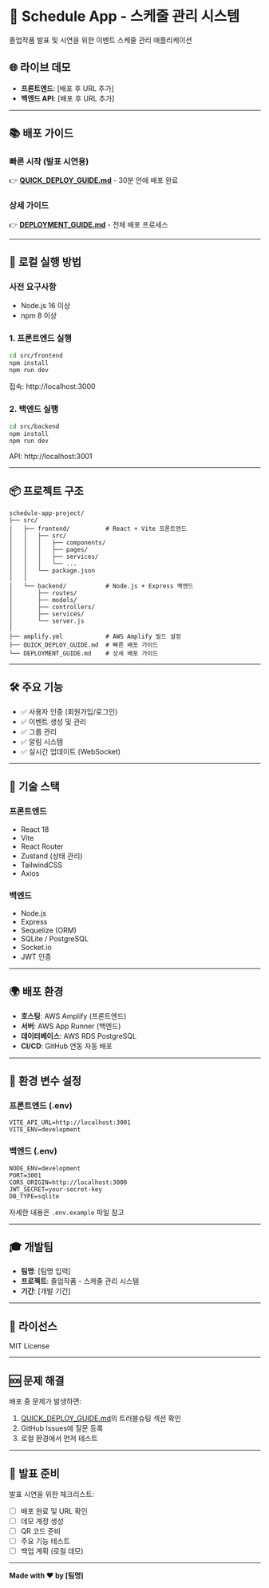 # 📅 Schedule App - 스케줄 관리 시스템

졸업작품 발표 및 시연을 위한 이벤트 스케줄 관리 애플리케이션

## 🌐 라이브 데모

- **프론트엔드**: [배포 후 URL 추가]
- **백엔드 API**: [배포 후 URL 추가]

---

## 📚 배포 가이드

### 빠른 시작 (발표 시연용)
👉 **[QUICK_DEPLOY_GUIDE.md](./QUICK_DEPLOY_GUIDE.md)** - 30분 안에 배포 완료

### 상세 가이드
👉 **[DEPLOYMENT_GUIDE.md](./DEPLOYMENT_GUIDE.md)** - 전체 배포 프로세스

---

## 🚀 로컬 실행 방법

### 사전 요구사항
- Node.js 16 이상
- npm 8 이상

### 1. 프론트엔드 실행
```bash
cd src/frontend
npm install
npm run dev
```
접속: http://localhost:3000

### 2. 백엔드 실행
```bash
cd src/backend
npm install
npm run dev
```
API: http://localhost:3001

---

## 📦 프로젝트 구조

```
schedule-app-project/
├── src/
│   ├── frontend/          # React + Vite 프론트엔드
│   │   ├── src/
│   │   │   ├── components/
│   │   │   ├── pages/
│   │   │   ├── services/
│   │   │   └── ...
│   │   └── package.json
│   │
│   └── backend/           # Node.js + Express 백엔드
│       ├── routes/
│       ├── models/
│       ├── controllers/
│       ├── services/
│       └── server.js
│
├── amplify.yml            # AWS Amplify 빌드 설정
├── QUICK_DEPLOY_GUIDE.md  # 빠른 배포 가이드
└── DEPLOYMENT_GUIDE.md    # 상세 배포 가이드
```

---

## 🛠️ 주요 기능

- ✅ 사용자 인증 (회원가입/로그인)
- ✅ 이벤트 생성 및 관리
- ✅ 그룹 관리
- ✅ 알림 시스템
- ✅ 실시간 업데이트 (WebSocket)

---

## 🔧 기술 스택

### 프론트엔드
- React 18
- Vite
- React Router
- Zustand (상태 관리)
- TailwindCSS
- Axios

### 백엔드
- Node.js
- Express
- Sequelize (ORM)
- SQLite / PostgreSQL
- Socket.io
- JWT 인증

---

## 🌍 배포 환경

- **호스팅**: AWS Amplify (프론트엔드)
- **서버**: AWS App Runner (백엔드)
- **데이터베이스**: AWS RDS PostgreSQL
- **CI/CD**: GitHub 연동 자동 배포

---

## 📝 환경 변수 설정

### 프론트엔드 (.env)
```env
VITE_API_URL=http://localhost:3001
VITE_ENV=development
```

### 백엔드 (.env)
```env
NODE_ENV=development
PORT=3001
CORS_ORIGIN=http://localhost:3000
JWT_SECRET=your-secret-key
DB_TYPE=sqlite
```

자세한 내용은 `.env.example` 파일 참고

---

## 🎓 개발팀

- **팀명**: [팀명 입력]
- **프로젝트**: 졸업작품 - 스케줄 관리 시스템
- **기간**: [개발 기간]

---

## 📄 라이선스

MIT License

---

## 🆘 문제 해결

배포 중 문제가 발생하면:
1. [QUICK_DEPLOY_GUIDE.md](./QUICK_DEPLOY_GUIDE.md)의 트러블슈팅 섹션 확인
2. GitHub Issues에 질문 등록
3. 로컬 환경에서 먼저 테스트

---

## 🎯 발표 준비

발표 시연을 위한 체크리스트:
- [ ] 배포 완료 및 URL 확인
- [ ] 데모 계정 생성
- [ ] QR 코드 준비
- [ ] 주요 기능 테스트
- [ ] 백업 계획 (로컬 데모)

---

**Made with ❤️ by [팀명]**
